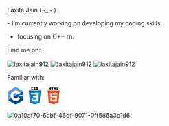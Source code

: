 <p align="left">Laxita Jain (¬_¬ )</p>
- I’m currently working on developing my coding skills.

- focusing on C++ rn.

<p align="left"> Find me on:</p>
<p align="left">
<a href="https://linkedin.com/in/laxitajain912" target="blank"><img align="center" src="https://raw.githubusercontent.com/rahuldkjain/github-profile-readme-generator/master/src/images/icons/Social/linked-in-alt.svg" alt="laxitajain912" height="30" width="40" /></a>
<a href="https://www.codechef.com/users/laxitajain912" target="blank"><img align="center" src="https://cdn.jsdelivr.net/npm/simple-icons@3.1.0/icons/codechef.svg" alt="laxitajain912" height="30" width="40" /></a>
<a href="https://www.hackerrank.com/laxitajain912" target="blank"><img align="center" src="https://raw.githubusercontent.com/rahuldkjain/github-profile-readme-generator/master/src/images/icons/Social/hackerrank.svg" alt="laxitajain912" height="30" width="40" /></a>
</p>

<p align="left">Familiar with:</p>
<p align="left"> <a href="https://www.w3schools.com/cpp/" target="_blank" rel="noreferrer"> <img src="https://raw.githubusercontent.com/devicons/devicon/master/icons/cplusplus/cplusplus-original.svg" alt="cplusplus" width="40" height="40"/> </a> <a href="https://www.w3schools.com/css/" target="_blank" rel="noreferrer"> <img src="https://raw.githubusercontent.com/devicons/devicon/master/icons/css3/css3-original-wordmark.svg" alt="css3" width="40" height="40"/> </a> <a href="https://www.w3.org/html/" target="_blank" rel="noreferrer"> <img src="https://raw.githubusercontent.com/devicons/devicon/master/icons/html5/html5-original-wordmark.svg" alt="html5" width="40" height="40"/> </a> </p>

![0a10af70-6cbf-46df-9071-0ff586a3b1d6](https://github.com/laxitajain/laxitajain/assets/87566518/51d8adff-80bc-4df6-be5a-3d155ce2fb00)

